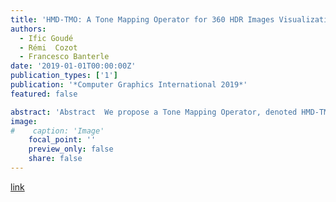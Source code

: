 ```yaml
---
title: 'HMD-TMO: A Tone Mapping Operator for 360 HDR Images Visualization for Head Mounted Displays'
authors:
  - Ific Goudé
  - Rémi  Cozot
  - Francesco Banterle
date: '2019-01-01T00:00:00Z'
publication_types: ['1']
publication: '*Computer Graphics International 2019*'
featured: false

abstract: 'Abstract  We propose a Tone Mapping Operator, denoted HMD-TMO, dedicated to the visualization of 360&deg High Dynamic Range images on Head Mounted Displays. The few existing studies about this topic have shown that the existing Tone Mapping Operators for classic 2D images are not adapted to 360&deg High Dynamic Range images. Consequently, several dedicated operators have been proposed. Instead of operating on the entire 360&deg image, they only consider the part of the image currently viewed by the user. Tone mapping a part of the 360&deg image is less challenging as it does not preserve the global luminance dynamic of the scene. To cope with this problem, we propose a novel tone mapping operator which takes advantage of both a view-dependant tone mapping that enhances the contrast, and a Tone Mapping Operator applied to the entire 360&deg image that preserves global coherency. Furthermore, we present a subjective study to model lightness perception in a Head Mounted Display.     Official link to the publication.'
image:
#    caption: 'Image'
    focal_point: ''
    preview_only: false
    share: false
---
```

[link](https://www.springerprofessional.de/en/hmd-tmo-a-tone-mapping-operator-for-360-hdr-images-visualization/16798156)


